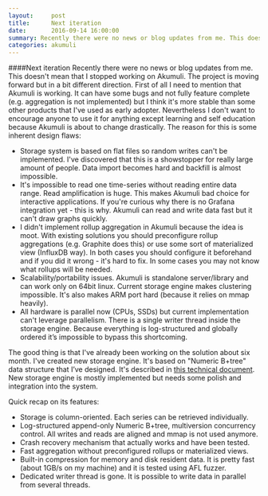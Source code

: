 ```yaml
---
layout:     post
title:      Next iteration
date:       2016-09-14 16:00:00
summary: Recently there were no news or blog updates from me. This doesn't mean that I stopped working on Akumuli. The project is moving forward but in a bit different direction.
categories: akumuli
---
```

####Next iteration
Recently there were no news or blog updates from me. This doesn't mean that I stopped working on Akumuli. The project is moving forward but in a bit different direction.
First of all I need to mention that Akumuli is working. It can have some bugs and not fully feature complete (e.g. aggregation is not implemented) but I think it's more stable than some other products that I've used as early adopter. Nevertheless I don't want to encourage anyone to use it for anything except learning and self education because Akumuli is about to change drastically. The reason for this is some inherent design flaws:

- Storage system is based on flat files so random writes can't be implemented. I've discovered that this is a showstopper for really large amount of people. Data import becomes hard and backfill is almost impossible.
- It's impossible to read one time-series without reading entire data range. Read amplification is huge. This makes Akumuli bad choice for interactive applications. If you're curious why there is no Grafana integration yet - this is why. Akumuli can read and write data fast but it can't draw graphs quickly.
- I didn't implement rollup aggregation in Akumuli because the idea is moot. With existing solutions you should preconfigure rollup aggregations (e.g. Graphite does this) or use some sort of materialized view (InfluxDB way). In both cases you should configure it beforehand and if you did it wrong - it's hard to fix. In some cases you may not know what rollups will be needed.
- Scalability/portability issues. Akumuli is standalone server/library and can work only on 64bit linux. Current storage engine makes clustering impossible. It's also makes ARM port hard (because it relies on mmap heavily).
- All hardware is parallel now (CPUs, SSDs) but current implementation can't leverage parallelism. There is a single writer thread inside the storage engine. Because everything is log-structured and globally ordered it’s impossible to bypass this shortcoming.

The good thing is that I've already been working on the solution about six month. I've created new storage engine. It's based on "Numeric B+tree" data structure that I’ve designed. It's described in [this technical document](https://docs.google.com/document/d/1jFK8E3CZSqR5IPsMGojm2LknkNyUZA7tY51N6IgzW_g/edit?usp=sharing).
New storage engine is mostly implemented but needs some polish and integration into the system.

Quick recap on its features:
- Storage is column-oriented. Each series can be retrieved individually.
- Log-structured append-only Numeric B+tree, multiversion concurrency control. All writes and reads are aligned and mmap is not used anymore.
- Crash recovery mechanism that actually works and have been tested.
- Fast aggregation without preconfigured rollups or materialized views.
- Built-in compression for memory and disk resident data. It is pretty fast (about 1GB/s on my machine) and it is tested using AFL fuzzer.
- Dedicated writer thread is gone. It is possible to write data in parallel from several threads.
